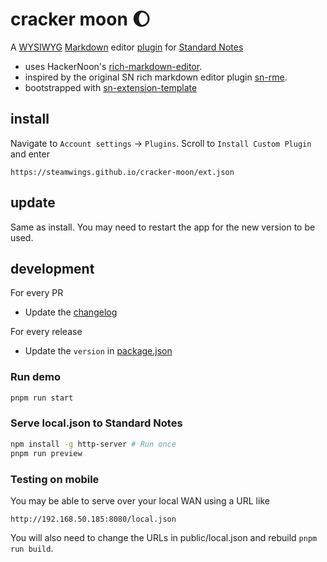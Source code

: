 # cracker moon 🌔

A [WYSIWYG](https://en.wikipedia.org/wiki/WYSIWYG) [Markdown](https://www.markdownguide.org/getting-started/) editor [plugin](https://randombits.dev/standard-notes/installing-extensions#plugin-introduction) for [Standard Notes](https://standardnotes.com)

- uses HackerNoon's [rich-markdown-editor](https://github.com/hackernoon/rich-markdown-editor).
- inspired by the original SN rich markdown editor plugin [sn-rme](https://github.com/arturolinares/sn-rme).
- bootstrapped with [sn-extension-template](https://github.com/nienow/sn-extension-template)

## install

Navigate to `Account settings` -> `Plugins`. Scroll to `Install Custom Plugin` and enter

```curl
https://steamwings.github.io/cracker-moon/ext.json
```

## update

Same as install. You may need to restart the app for the new version to be used.

## development

For every PR

- Update the [changelog](CHANGELOG.md)

For every release

- Update the `version` in [package.json](package.json)

### Run demo

```sh
pnpm run start
```

### Serve local.json to Standard Notes

```sh
npm install -g http-server # Run once
pnpm run preview
```

### Testing on mobile

You may be able to serve over your local WAN using a URL like

```url
http://192.168.50.185:8080/local.json
```

You will also need to change the URLs in public/local.json and rebuild `pnpm run build`.
